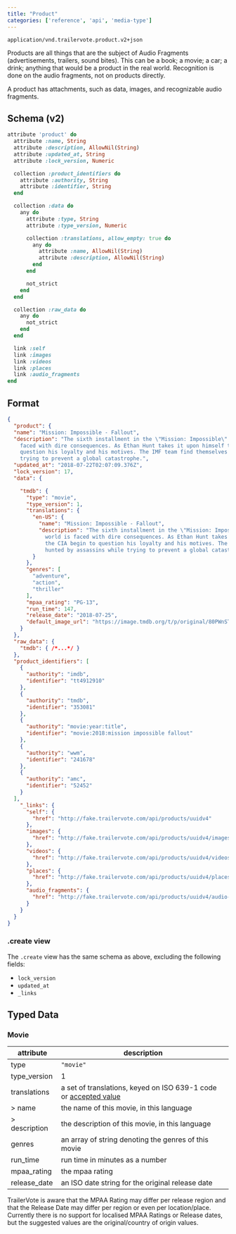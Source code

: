 ```yaml
---
title: "Product"
categories: ['reference', 'api', 'media-type']
---
```


```
application/vnd.trailervote.product.v2+json
```

Products are all things that are the subject of Audio Fragments (advertisements, trailers, sound bites). This can be a book; a movie; a car; a drink; anything that would be a product in the real world. Recognition is done on the audio fragments, not on products directly.

A product has attachments, such as data, images, and recognizable audio fragments.

## Schema (v2)

```Ruby
attribute 'product' do
  attribute :name, String
  attribute :description, AllowNil(String)
  attribute :updated_at, String
  attribute :lock_version, Numeric

  collection :product_identifiers do
    attribute :authority, String
    attribute :identifier, String
  end

  collection :data do
    any do
      attribute :type, String
      attribute :type_version, Numeric

      collection :translations, allow_empty: true do
        any do
          attribute :name, AllowNil(String)
          attribute :description, AllowNil(String)
        end
      end

      not_strict
    end
  end

  collection :raw_data do
    any do
      not_strict
    end
  end

  link :self
  link :images
  link :videos
  link :places
  link :audio_fragments
end
```

## Format
```json
{
  "product": {
  "name": "Mission: Impossible - Fallout",
  "description": "The sixth installment in the \"Mission: Impossible\". When an IMF mission ends badly, the world is
    faced with dire consequences. As Ethan Hunt takes it upon himself to fulfil his original briefing, the CIA begin to
    question his loyalty and his motives. The IMF team find themselves in a race against time, hunted by assassins while
    trying to prevent a global catastrophe.",
  "updated_at": "2018-07-22T02:07:09.376Z",
  "lock_version": 17,
  "data": {

    "tmdb": {
      "type": "movie",
      "type_version": 1,
      "translations": {
        "en-US": {
          "name": "Mission: Impossible - Fallout",
          "description": "The sixth installment in the \"Mission: Impossible\". When an IMF mission ends badly, the
            world is faced with dire consequences. As Ethan Hunt takes it upon himself to fulfil his original briefing,
            the CIA begin to question his loyalty and his motives. The IMF team find themselves in a race against time,
            hunted by assassins while trying to prevent a global catastrophe."
        }
      },
      "genres": [
        "adventure",
        "action",
        "thriller"
      ],
      "mpaa_rating": "PG-13",
      "run_time": 147,
      "release_date": "2018-07-25",
      "default_image_url": "https://image.tmdb.org/t/p/original/80PWnSTkygi3QWWmJ3hrAwqvLnO.jpg"
    }
  },
  "raw_data": {
    "tmdb": { /*...*/ }
  },
  "product_identifiers": [
    {
      "authority": "imdb",
      "identifier": "tt4912910"
    },
    {
      "authority": "tmdb",
      "identifier": "353081"
    },
    {
      "authority": "movie:year:title",
      "identifier": "movie:2018:mission impossible fallout"
    },
    {
      "authority": "wwm",
      "identifier": "241678"
    },
    {
      "authority": "amc",
      "identifier": "52452"
    }
  ],
    "_links": {
      "self": {
        "href": "http://fake.trailervote.com/api/products/uuidv4"
      },
      "images": {
        "href": "http://fake.trailervote.com/api/products/uuidv4/images"
      },
      "videos": {
        "href": "http://fake.trailervote.com/api/products/uuidv4/videos"
      },
      "places": {
        "href": "http://fake.trailervote.com/api/products/uuidv4/places"
      },
      "audio_fragments": {
        "href": "http://fake.trailervote.com/api/products/uuidv4/audio-fragments"
      }
    }
  }
}
```

### .create view

The `.create` view has the same schema as above, excluding the following fields:

- `lock_version`
- `updated_at`
- `_links`

## Typed Data

### Movie

| attribute      | description |
|----------------|-------------|
| type           | `"movie"`   |
| type_version   | 1        |
| translations   | a set of translations, keyed on ISO 639-1 code or [accepted value](https://tools.ietf.org/html/rfc4647#section-2.1) |
| > name         | the name of this movie, in this language |
| > description  | the description of this movie, in this language |
| genres         | an array of string denoting the genres of this movie |
| run_time       | run time in minutes as a number |
| mpaa_rating    | the mpaa rating |
| release_date   | an ISO date string for the original release date |

TrailerVote is aware that the MPAA Rating may differ per release region and that the Release Date may differ per region or even per location/place. Currently there is no support for localised MPAA Ratings or Release dates, but the suggested values are the original/country of origin values.
